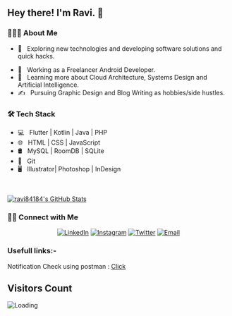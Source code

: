 <h2> Hey there! I'm Ravi. 👋</h2>

<!-- [![ReadMe Card](https://github-readme-stats.vercel.app/api/pin/?username=ravi84184&repo=Awesome-Profile-README-templates)](https://github.com/ravi84184/Awesome-Profile-README-templates) -->

<h3> 👨🏻‍💻 About Me </h3>

- 🤔 &nbsp; Exploring new technologies and developing software solutions and quick hacks.
<!-- - 🎓 &nbsp; Studying Computer Science and Mathematics at University of Massachusetts Amherst. -->
- 💼 &nbsp; Working as a Freelancer Android Developer.
- 🌱 &nbsp; Learning more about Cloud Architecture, Systems Design and Artificial Intelligence.
- ✍️ &nbsp; Pursuing Graphic Design and Blog Writing as hobbies/side hustles.

<h3>🛠 Tech Stack</h3>

- 💻 &nbsp; Flutter | Kotlin | Java | PHP 
- 🌐 &nbsp; HTML | CSS | JavaScript 
- 🛢 &nbsp; MySQL | RoomDB | SQLite
- 🔧 &nbsp; Git 
- 🖥 &nbsp; Illustrator| Photoshop | InDesign

<br/>

[![ravi84184's GitHub Stats](https://github-readme-stats.vercel.app/api?username=ravi84184&show_icons=true)](https://github.com/ravi84184)

<h3> 🤝🏻 Connect with Me </h3>

<p align="center">
<!-- <a href="https://www.adityavsingh.com/"><img alt="Website" src="https://img.shields.io/badge/Website-www.adityavsingh.com-blue?style=flat-square&logo=google-chrome"></a> -->
<a href="https://www.linkedin.com/in/ravi-patel-99461014a"><img alt="LinkedIn" src="https://img.shields.io/badge/LinkedIn-Ravi%20Patel-blue?style=flat-square&logo=linkedin"></a>
<a href="https://www.instagram.com/ravipatel84/"><img alt="Instagram" src="https://img.shields.io/badge/Instagram-ravipatel84-blue?style=flat-square&logo=instagram"></a>
<a href="https://www.twitter.com/ravi84184/"><img alt="Twitter" src="https://img.shields.io/badge/Twitter-ravi84184-blue?style=flat-square&logo=twitter"></a>
<a href="mailto:ravipatel84184@gmail.com"><img alt="Email" src="https://img.shields.io/badge/Email-ravipatel84184@gmail.com-blue?style=flat-square&logo=gmail"></a>
</p>





<h3>Usefull links:-</h3>

Notification Check using postman : [Click](https://documenter.getpostman.com/view/5195617/TVK8bL7r)

<!--
**ravi84184/ravi84184** is a ✨ _special_ ✨ repository because its `README.md` (this file) appears on your GitHub profile.

Here are some ideas to get you started:

- 🔭 I’m currently working on ...
- 🌱 I’m currently learning ...
- 👯 I’m looking to collaborate on ...
- 🤔 I’m looking for help with ...
- 💬 Ask me about ...
- 📫 How to reach me: ...
- 😄 Pronouns: ...
- ⚡ Fun fact: ...
-->

## Visitors Count

<img align="left" src = "https://profile-counter.glitch.me/ravi_patel_84184/count.svg" alt ="Loading">
